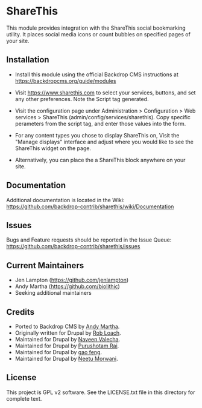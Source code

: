 ShareThis
=========

This module provides integration with the ShareThis social bookmarking utility.
It places social media icons or count bubbles on specified pages of your site.

Installation
------------

- Install this module using the official Backdrop CMS instructions at
  https://backdropcms.org/guide/modules

- Visit https://www.sharethis.com to select your services, buttons, and set any
  other preferences. Note the Script tag generated.

- Visit the configuration page under Administration > Configuration >
  Web services > ShareThis (admin/config/services/sharethis). Copy specific
  perameters from the script tag, and enter those values into the form.

- For any content types you chose to display ShareThis on, Visit the
  "Manage displays" interface and adjust where you would like to see the
  ShareThis widget on the page.

- Alternatively, you can place the a ShareThis block anywhere on your site.

Documentation
-------------

Additional documentation is located in the Wiki:
https://github.com/backdrop-contrib/sharethis/wiki/Documentation

Issues
------

Bugs and Feature requests should be reported in the Issue Queue:
https://github.com/backdrop-contrib/sharethis/issues

Current Maintainers
-------------------

- Jen Lampton (https://github.com/jenlampton)
- Andy Martha (https://github.com/biolithic)
- Seeking additional maintainers

Credits
-------

- Ported to Backdrop CMS by [Andy Martha](https://github.com/biolithic).
- Originally written for Drupal by [Rob Loach](https://www.backdrop.org/u/robloach).
- Maintained for Drupal by [Naveen Valecha](https://www.drupal.org/u/naveenvalecha).
- Maintained for Drupal by [Purushotam Rai](https://www.drupal.org/u/purushotamrai).
- Maintained for Drupal by [gao feng](https://www.drupal.org/u/gaofengzzz).
- Maintained for Drupal by [Neetu Morwani](https://www.drupal.org/u/neetu-morwani).

License
-------

This project is GPL v2 software. See the LICENSE.txt file in this directory for
complete text.
